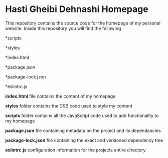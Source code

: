 # Hasti Gheibi Dehnashi Homepage
This repository contains the source code for the homepage of my personal website. Inside this repository you will find the following

*scripts

*styles

*index.html

*package.json

*package-lock.json

*eslintrc.js


**index.html** file contains the content of my homepage

**styles** folder contains the CSS code used to style my content

**scripts** folder contains all the JavaScript code used to add functionality to my homepage

**package.json** file containing metadata on the project and its dependancies

**package-lock.json** file containing the exact and versioned dependency tree

**eslintrc.js** configuration information for the projects entire directory
